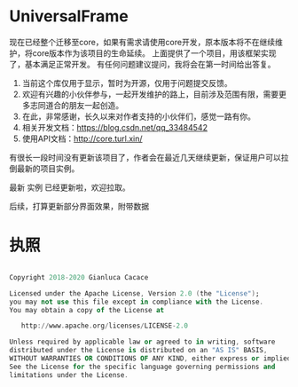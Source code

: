 # UniversalFrame
现在已经整个迁移至core，如果有需求请使用core开发，原本版本将不在继续维护，将core版本作为该项目的生命延续。
上面提供了一个项目，用该框架实现了，基本满足正常开发。
有任何问题建议提问，我将会在第一时间给出答复。

1. 当前这个库仅用于显示，暂时为开源，仅用于问题提交反馈。
2. 欢迎有兴趣的小伙伴参与，一起开发维护的路上，目前涉及范围有限，需要更多志同道合的朋友一起创造。
3. 在此，非常感谢，长久以来对作者支持的小伙伴们，感觉一路有你。
4. 相关开发文档：https://blog.csdn.net/qq_33484542
5. 使用API文档：http://core.turl.xin/

有很长一段时间没有更新该项目了，作者会在最近几天继续更新，保证用户可以拉倒最新的项目实例。

最新 实例 已经更新啦，欢迎拉取。

后续，打算更新部分界面效果，附带数据


# 执照
``` a

Copyright 2018-2020 Gianluca Cacace

Licensed under the Apache License, Version 2.0 (the "License");
you may not use this file except in compliance with the License.
You may obtain a copy of the License at

   http://www.apache.org/licenses/LICENSE-2.0

Unless required by applicable law or agreed to in writing, software
distributed under the License is distributed on an "AS IS" BASIS,
WITHOUT WARRANTIES OR CONDITIONS OF ANY KIND, either express or implied.
See the License for the specific language governing permissions and
limitations under the License.

```
